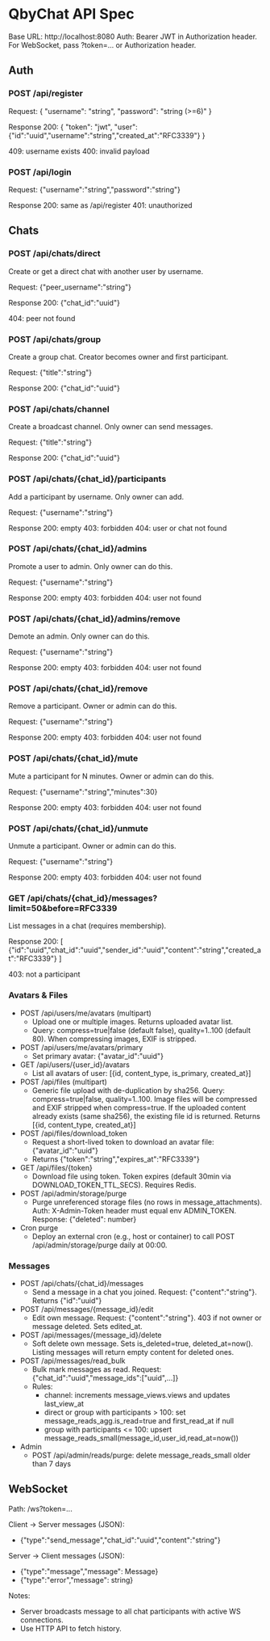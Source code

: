 # QbyChat API Spec

Base URL: http://localhost:8080
Auth: Bearer JWT in Authorization header. For WebSocket, pass ?token=... or Authorization header.

## Auth

### POST /api/register

Request:
{
"username": "string",
"password": "string (>=6)"
}

Response 200:
{
"token": "jwt",
"user": {"id":"uuid","username":"string","created_at":"RFC3339"}
}

409: username exists
400: invalid payload

### POST /api/login

Request:
{"username":"string","password":"string"}

Response 200: same as /api/register
401: unauthorized

## Chats

### POST /api/chats/direct

Create or get a direct chat with another user by username.

Request:
{"peer_username":"string"}

Response 200:
{"chat_id":"uuid"}

404: peer not found

### POST /api/chats/group

Create a group chat. Creator becomes owner and first participant.

Request:
{"title":"string"}

Response 200:
{"chat_id":"uuid"}

### POST /api/chats/channel

Create a broadcast channel. Only owner can send messages.

Request:
{"title":"string"}

Response 200:
{"chat_id":"uuid"}

### POST /api/chats/{chat_id}/participants

Add a participant by username. Only owner can add.

Request:
{"username":"string"}

Response 200: empty
403: forbidden
404: user or chat not found

### POST /api/chats/{chat_id}/admins

Promote a user to admin. Only owner can do this.

Request:
{"username":"string"}

Response 200: empty
403: forbidden
404: user not found

### POST /api/chats/{chat_id}/admins/remove

Demote an admin. Only owner can do this.

Request:
{"username":"string"}

Response 200: empty
403: forbidden
404: user not found

### POST /api/chats/{chat_id}/remove

Remove a participant. Owner or admin can do this.

Request:
{"username":"string"}

Response 200: empty
403: forbidden
404: user not found

### POST /api/chats/{chat_id}/mute

Mute a participant for N minutes. Owner or admin can do this.

Request:
{"username":"string","minutes":30}

Response 200: empty
403: forbidden
404: user not found

### POST /api/chats/{chat_id}/unmute

Unmute a participant. Owner or admin can do this.

Request:
{"username":"string"}

Response 200: empty
403: forbidden
404: user not found

### GET /api/chats/{chat_id}/messages?limit=50&before=RFC3339

List messages in a chat (requires membership).

Response 200:
[
{"id":"uuid","chat_id":"uuid","sender_id":"uuid","content":"string","created_at":"RFC3339"}
]

403: not a participant

### Avatars & Files

- POST /api/users/me/avatars (multipart)
  - Upload one or multiple images. Returns uploaded avatar list.
  - Query: compress=true|false (default false), quality=1..100 (default 80). When compressing images, EXIF is stripped.
- POST /api/users/me/avatars/primary
  - Set primary avatar: {"avatar_id":"uuid"}
- GET /api/users/{user_id}/avatars
  - List all avatars of user: [{id, content_type, is_primary, created_at}]
- POST /api/files (multipart)
  - Generic file upload with de-duplication by sha256. Query: compress=true|false, quality=1..100. Image files will be compressed and EXIF stripped when compress=true. If the uploaded content already exists (same sha256), the existing file id is returned. Returns [{id, content_type, created_at}]
- POST /api/files/download_token
  - Request a short-lived token to download an avatar file: {"avatar_id":"uuid"}
  - Returns {"token":"string","expires_at":"RFC3339"}
- GET /api/files/{token}
  - Download file using token. Token expires (default 30min via DOWNLOAD_TOKEN_TTL_SECS). Requires Redis.
- POST /api/admin/storage/purge
  - Purge unreferenced storage files (no rows in message_attachments). Auth: X-Admin-Token header must equal env ADMIN_TOKEN. Response: {"deleted": number}
- Cron purge
  - Deploy an external cron (e.g., host or container) to call POST /api/admin/storage/purge daily at 00:00.

### Messages

- POST /api/chats/{chat_id}/messages
  - Send a message in a chat you joined. Request: {"content":"string"}. Returns {"id":"uuid"}
- POST /api/messages/{message_id}/edit
  - Edit own message. Request: {"content":"string"}. 403 if not owner or message deleted. Sets edited_at.
- POST /api/messages/{message_id}/delete
  - Soft delete own message. Sets is_deleted=true, deleted_at=now(). Listing messages will return empty content for deleted ones.
- POST /api/messages/read_bulk
  - Bulk mark messages as read. Request: {"chat_id":"uuid","message_ids":["uuid",...]}
  - Rules:
    - channel: increments message_views.views and updates last_view_at
    - direct or group with participants > 100: set message_reads_agg.is_read=true and first_read_at if null
    - group with participants <= 100: upsert message_reads_small(message_id,user_id,read_at=now())
- Admin
  - POST /api/admin/reads/purge: delete message_reads_small older than 7 days

## WebSocket

Path: /ws?token=...

Client -> Server messages (JSON):

- {"type":"send_message","chat_id":"uuid","content":"string"}

Server -> Client messages (JSON):

- {"type":"message","message": Message}
- {"type":"error","message": string}

Notes:

- Server broadcasts message to all chat participants with active WS connections.
- Use HTTP API to fetch history.

